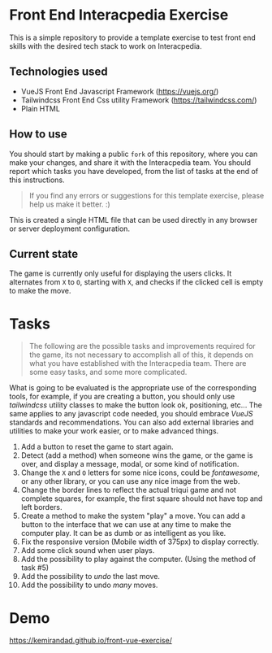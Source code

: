 # Front End Interacpedia Exercise
This is a simple repository to provide a template exercise to test front end skills
with the desired tech stack to work on Interacpedia.

## Technologies used
- VueJS Front End Javascript Framework (https://vuejs.org/)
- Tailwindcss Front End Css utility Framework (https://tailwindcss.com/)
- Plain HTML

## How to use
You should start by making a public `fork` of this repository, where you can 
make your changes, and share it with the Interacpedia team. You should report which tasks you have
developed, from the list of tasks at the end of this instructions.

> If you find any errors or suggestions for this template exercise, please help us make it better. :)

This is created a single HTML file that can be used directly in any browser or server deployment configuration.

## Current state
The game is currently only useful for displaying the users clicks. It alternates from `X` to `O`, starting with `X`, and checks if the 
clicked cell is empty to make the move.

# Tasks
> The following are the possible tasks and improvements required for the game, its not necessary to 
accomplish all of this, it depends on what you have established with the Interacpedia team. There are some easy 
tasks, and some more complicated.

What is going to be evaluated is the appropriate use of the corresponding tools, for example, if you
are creating a button, you should only use *tailwindcss* utility classes to make the button look ok, positioning, etc...
The same applies to any javascript code needed, you should embrace *VueJS* standards and recommendations.
You can also add external libraries and utilities to make your work easier, or to make advanced things.

1. Add a button to reset the game to start again.
2. Detect (add a method) when someone wins the game, or the game is over, and display a message, modal, or some kind of notification.
3. Change the `X` and `O` letters for some nice icons, could be *fontawesome*, or any other library, or you can use any nice image from the web.
4. Change the border lines to reflect the actual triqui game and not complete squares, for example, the first
square should not have top and left borders.
5. Create a method to make the system "play" a move. You can add a button to the interface that we can use 
at any time to make the computer play. It can be as dumb or as intelligent as you like.
6. Fix the responsive version (Mobile width of 375px) to display correctly.
7. Add some click sound when user plays.
8. Add the possibility to play against the computer. (Using the method of task #5)
9. Add the possibility to *undo* the last move. 
10. Add the possibility to undo *many* moves.

# Demo
https://kemirandad.github.io/front-vue-exercise/
